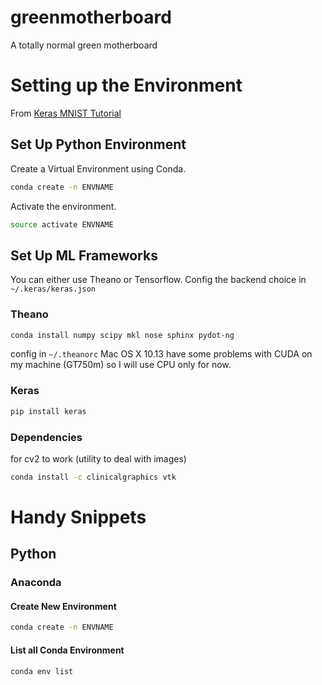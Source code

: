 # greenmotherboard
A totally normal green motherboard


# Setting up the Environment

From [Keras MNIST Tutorial](https://elitedatascience.com/keras-tutorial-deep-learning-in-python)

## Set Up Python Environment

Create a Virtual Environment using Conda.
```bash
conda create -n ENVNAME
``` 

Activate the environment.
```bash
source activate ENVNAME
```


## Set Up ML Frameworks

You can either use Theano or Tensorflow. Config the backend choice in `~/.keras/keras.json`

### Theano
```bash
conda install numpy scipy mkl nose sphinx pydot-ng
```

config in `~/.theanorc`
Mac OS X 10.13 have some problems with CUDA on my machine (GT750m) so I will use CPU only for now.

### Keras
```bash
pip install keras
```


### Dependencies
for cv2 to work (utility to deal with images)
```bash
conda install -c clinicalgraphics vtk
```

# Handy Snippets

## Python

### Anaconda

#### Create New Environment
```bash
conda create -n ENVNAME
```

#### List all Conda Environment
```bash
conda env list
```

